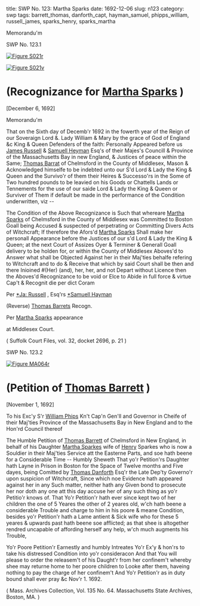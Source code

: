 title: SWP No. 123: Martha Sparks
date: 1692-12-06
slug: n123
category: swp
tags: barrett_thomas, danforth_capt, hayman_samuel, phipps_william, russell_james, sparks_henry, sparks_martha




Memorandu'm

<div markdown class="doc" id="n123.1">

<div class="doc_id">SWP No. 123.1</div>


<span markdown class="figure">[![Figure S021r](archives/Suffolk/small/S021A.jpg)](archives/Suffolk/large/S021A.jpg)</span>

<span markdown class="figure">[![Figure S021v](archives/Suffolk/small/S021B.jpg)](archives/Suffolk/large/S021B.jpg)</span>

# (Recognizance for [Martha Sparks](/tag/sparks_martha.html) )

[December 6, 1692]

Memorandu'm

That on the Sixth day of Decemb'r 1692 in the fowerth year of the Reign of our Soveraign Lord &. Lady William & Mary by the grace of God of England &c King & Queen Defenders of the faith: Personally Appeared before us [James Russell](/tag/russell_james.html) & [Samuell Heyman](/tag/hayman_samuel.html) Esq's of their Majes's Councill & Province of the Massachusetts Bay in new England, & Justices of peace within the Same; [Thomas Barrat](/tag/barrett_thomas.html) of Chelmsford in the County of Middlesex, Mason & Acknowledged himselfe to be indebted unto our S'd Lord & Lady the King & Queen and the Survivo'r of them their Heires & Successo'rs in the Some of Two hundred pounds to be leavied on his Goods or Chattells Lands or Tennements for the use of our saide Lord & Lady the King & Queen or Surviver of Them if default be made in the performance of the Condition underwritten, viz --

The Condition of the Above Recognizance is Such that whereare [Martha Sparks](/tag/sparks_martha.html) of Chelmsford in the County of Middlesex was Committed to Boston Goall being Accused & suspected of perpetrating or Committing Divers Acts of Witchcraft; If therefore the Afors'd [Martha Sparks](/tag/sparks_martha.html) Shall make her personall Appearance before the Justices of our s'd Lord & Lady the King & Queen; at the next Court of Assizes Oyer & Terminer & Generall Goall delivery to be holden for, or within the County of Middlesex Aboves'd to Answer what shall be Objected Against her in their Maj'ties behalfe refering to Witchcraft and to do & Receive that which by said Court shall be then and there Inioined #(Her) (and), her, her, and not Depart without Licence then the Aboves'd Recognizance to be void or Elce to Abide in full force & virtue
Cap't & Recognit die per dict Coram 

Per [*Ja: Russell](/tag/russell_james.html) , Esq'rs
[*Samuell Hayman](/tag/hayman_samuel.html)

(Reverse) [Thomas Barrets](/tag/barrett_thomas.html) Recogn.

Per [Martha Sparks](/tag/sparks_martha.html) appearance

at Middlesex Court. 

( Suffolk Court Files, vol. 32, docket 2696, p. 21 )


</div>

<div markdown class="doc" id="n123.2">

<div class="doc_id">SWP No. 123.2</div>

<span markdown class="figure">[![Figure MA064r](archives/MA135/small/MA064r.jpg)](archives/MA135/large/MA064r.jpg)</span>



# (Petition of [Thomas Barrett](/tag/barrett_thomas.html) )

[November 1, 1692]

To his Exc'y S'r [William Phips](/tag/phipps_william.html) Kn't Cap'n Gen'll and Governor in Cheife of their Maj'ties Province of the Massachusetts Bay in New England and to the Hon'rd Council thereof

The Humble Petition of [Thomas Barrett](/tag/barrett_thomas.html) of Chelmsford in New England, in behalf of his Daughter [Martha Sparkes](/tag/sparks_martha.html) wife of [Henry](/tag/sparks_henry.html) Sparkes who is now a Souldier in their Maj'ties Service att the Easterne Parts, and soe hath beene for a Considerable Time --
Humbly Sheweth 
That yo'r Petition'rs Daughter hath Layne in Prison in Boston for the Space of Twelve months and Five dayes, being Comitted by [Thomas Danforth](/tag/danforth_capt.html) Esq'r the Late Dep'ty Governo'r upon suspicion of Witchcraft, Since which noe Evidence hath appeared against her in any Such matter, neither hath any Given bond to prosecute her nor doth any one att this day accuse her of any such thing as yo'r Petitio'r knows of. That Yo'r Petition'r hath ever since kept two of her children the one of 5 Yeares the other of 2 yeares old, w'ch hath beene a considerable Trouble and charge to him in his poore & meane Condition, besides yo'r Petition'r hath a Lame antient & Sick wife who for these 5 yeares & upwards past hath beene soe afflicted; as that shee is altogether rendred uncapable of affording herself any help, w'ch much augments his Trouble,
   
   Yo'r Poore Petition'r Earnestly and humbly Intreates Yo'r Ex'y & hon'rs to take his distressed Condition into         yo'r consideracon And that You will please to order the releasem't of his Daught'r from her confinem't whereby shee may returne home to her poore children to Looke after them, haveing nothing to pay the charge of her confinem't 
                                        And Yo'r Petition'r as in 
                                        duty bound shall ever pray &c
Nov'r 1. 1692. 

( Mass. Archives Collection, Vol. 135 No. 64. Massachusetts State Archives, Boston, MA. )


</div>
